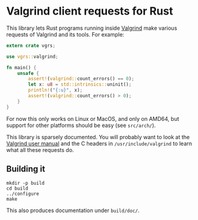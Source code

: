 # Valgrind client requests for Rust

This library lets Rust programs running inside [Valgrind][] make various
requests of Valgrind and its tools.  For example:

~~~ .rs
extern crate vgrs;

use vgrs::valgrind;

fn main() {
    unsafe {
        assert!(valgrind::count_errors() == 0);
        let x: u8 = std::intrinsics::uninit();
        println!("{:u}", x);
        assert!(valgrind::count_errors() > 0);
    }
}
~~~

For now this only works on Linux or MacOS, and only on AMD64, but support for
other platforms should be easy (see `src/arch/`).

This library is sparsely documented.  You will probably want to look at the
[Valgrind user manual][] and the C headers in `/usr/include/valgrind` to learn
what all these requests do.

## Building it

~~~
mkdir -p build
cd build
../configure
make
~~~

This also produces documentation under `build/doc/`.

[Valgrind]: http://valgrind.org
[Valgrind user manual]: http://valgrind.org/docs/manual/index.html
